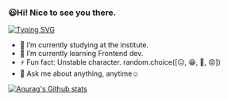### :smiley:Hi! Nice to see you there.

[![Typing SVG](https://readme-typing-svg.demolab.com/?lines=Hi+there,+I+am+Meylis;Currently+diving+into;captivating+world+of;web+development&width=450)](https://git.io/typing-svg)


- 🔭 I’m currently studying at the institute.
- 🌱 I’m currently learning Frontend dev.
- ⚡ Fun fact: Unstable character. random.choice([😑️, 😁️, 🥺️, 😡️])
- 💬️ Ask me about anything, anytime☺️



[![Anurag's Github stats](https://github-readme-stats.vercel.app/api?username=sabi70&show_icons=true&theme=dark#gh-dark-mode-only)](https://github.com/anuraghazra/github-readme-stats)




